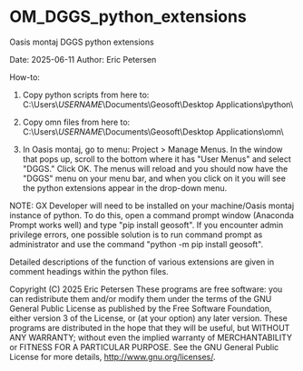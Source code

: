 # OM_DGGS_python_extensions
Oasis montaj DGGS python extensions

Date: 2025-06-11
Author: Eric Petersen

How-to:

1) Copy python scripts from here to:
C:\Users\\$USERNAME$\Documents\Geosoft\Desktop Applications\python\

2) Copy omn files from here to:
C:\Users\\$USERNAME$\Documents\Geosoft\Desktop Applications\omn\

3) In Oasis montaj, go to menu: Project > Manage Menus. In the window that pops up, scroll
to the bottom where it has "User Menus" and select "DGGS." Click OK. The menus will reload
and you should now have the "DGGS" menu on your menu bar, and when you click on it you will
see the python extensions appear in the drop-down menu.

NOTE: GX Developer will need to be installed on your machine/Oasis montaj instance of python.
To do this, open a command prompt window (Anaconda Prompt works well) and type "pip install geosoft".
If you encounter admin privilege errors, one possible solution is to run command prompt as
administrator and use the command "python -m pip install geosoft".


Detailed descriptions of the function of various extensions are given in comment headings
within the python files.

Copyright (C) 2025 Eric Petersen
These programs are free software: you can redistribute them and/or modify them under the terms of the 
GNU General Public License as published by the Free Software Foundation, either version 3 of the 
License, or (at your option) any later version. These programs are distributed in the hope that they 
will be useful, but WITHOUT ANY WARRANTY; without even the implied warranty of MERCHANTABILITY 
or FITNESS FOR A PARTICULAR PURPOSE. See the GNU General Public License for more details, 
<http://www.gnu.org/licenses/>.